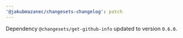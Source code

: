 ```yaml
---
'@jakubmazanec/changesets-changelog': patch
---
```

Dependency `@changesets/get-github-info` updated to version `0.6.0`.
